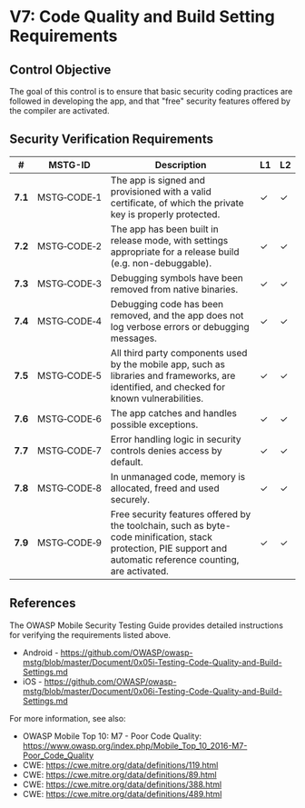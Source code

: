 # V7: Code Quality and Build Setting Requirements

## Control Objective

The goal of this control is to ensure that basic security coding practices are followed in developing the app, and that "free" security features offered by the compiler are activated.

## Security Verification Requirements

| # | MSTG-ID | Description | L1 | L2 |
| --- | --- | --- | --- | --- |
| **7.1** | MSTG‑CODE‑1 | The app is signed and provisioned with a valid certificate, of which the private key is properly protected. | ✓ | ✓ |
| **7.2** | MSTG‑CODE‑2 | The app has been built in release mode, with settings appropriate for a release build (e.g. non-debuggable). | ✓ | ✓ |
| **7.3** | MSTG‑CODE‑3 | Debugging symbols have been removed from native binaries. | ✓ | ✓ |
| **7.4** | MSTG‑CODE‑4 | Debugging code has been removed, and the app does not log verbose errors or debugging messages. | ✓ | ✓ |
| **7.5** | MSTG‑CODE‑5 | All third party components used by the mobile app, such as libraries and frameworks, are identified, and checked for known vulnerabilities. | ✓ | ✓ |
| **7.6** | MSTG‑CODE‑6 | The app catches and handles possible exceptions.| ✓ | ✓ |
| **7.7** | MSTG‑CODE‑7 | Error handling logic in security controls denies access by default. | ✓ | ✓ |
| **7.8** | MSTG‑CODE‑8 | In unmanaged code, memory is allocated, freed and used securely.  | ✓ | ✓ |
| **7.9** | MSTG‑CODE‑9 | Free security features offered by the toolchain, such as byte-code minification, stack protection, PIE support and automatic reference counting, are activated. | ✓ | ✓ |

<div style="page-break-after: always;" >
</div>

## References

The OWASP Mobile Security Testing Guide provides detailed instructions for verifying the requirements listed above.

- Android - <https://github.com/OWASP/owasp-mstg/blob/master/Document/0x05i-Testing-Code-Quality-and-Build-Settings.md>
- iOS - <https://github.com/OWASP/owasp-mstg/blob/master/Document/0x06i-Testing-Code-Quality-and-Build-Settings.md>

For more information, see also:

- OWASP Mobile Top 10: M7 - Poor Code Quality: <https://www.owasp.org/index.php/Mobile_Top_10_2016-M7-Poor_Code_Quality>
- CWE: <https://cwe.mitre.org/data/definitions/119.html>
- CWE: <https://cwe.mitre.org/data/definitions/89.html>
- CWE: <https://cwe.mitre.org/data/definitions/388.html>
- CWE: <https://cwe.mitre.org/data/definitions/489.html>
